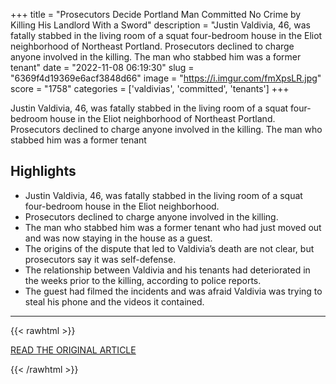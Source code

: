 +++
title = "Prosecutors Decide Portland Man Committed No Crime by Killing His Landlord With a Sword"
description = "Justin Valdivia, 46, was fatally stabbed in the living room of a squat four-bedroom house in the Eliot neighborhood of Northeast Portland. Prosecutors declined to charge anyone involved in the killing. The man who stabbed him was a former tenant"
date = "2022-11-08 06:19:30"
slug = "6369f4d19369e6acf3848d66"
image = "https://i.imgur.com/fmXpsLR.jpg"
score = "1758"
categories = ['valdivias', 'committed', 'tenants']
+++

Justin Valdivia, 46, was fatally stabbed in the living room of a squat four-bedroom house in the Eliot neighborhood of Northeast Portland. Prosecutors declined to charge anyone involved in the killing. The man who stabbed him was a former tenant

## Highlights

- Justin Valdivia, 46, was fatally stabbed in the living room of a squat four-bedroom house in the Eliot neighborhood.
- Prosecutors declined to charge anyone involved in the killing.
- The man who stabbed him was a former tenant who had just moved out and was now staying in the house as a guest.
- The origins of the dispute that led to Valdivia’s death are not clear, but prosecutors say it was self-defense.
- The relationship between Valdivia and his tenants had deteriorated in the weeks prior to the killing, according to police reports.
- The guest had filmed the incidents and was afraid Valdivia was trying to steal his phone and the videos it contained.

---

{{< rawhtml >}}
  <p class="article-category">
    <a target="_blank" href="https://www.wweek.com/news/courts/2022/11/07/prosecutors-decide-portland-man-committed-no-crime-by-killing-landlord-with-a-sword/">READ THE ORIGINAL ARTICLE</a>
  </p>
{{< /rawhtml >}}
